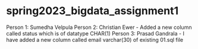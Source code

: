 # spring2023_bigdata_assignment1

Person 1: Sumedha Velpula
Person 2: Christian Ewer - Added a new column called status which is of datatype CHAR(1)
Person 3: Prasad Gandrala - I have added a new column called email varchar(30) of existing 01.sql file

